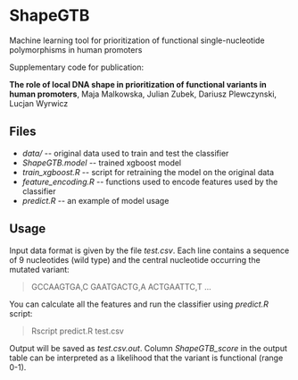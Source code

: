 # ShapeGTB
Machine learning tool for prioritization of functional single-nucleotide polymorphisms in human promoters

Supplementary code for publication:

**The role of local DNA shape in prioritization of functional variants in human promoters**, Maja Malkowska, Julian Zubek, Dariusz Plewczynski, Lucjan Wyrwicz

## Files

* *data/* -- original data used to train and test the classifier
* *ShapeGTB.model* -- trained xgboost model
* *train_xgboost.R* -- script for retraining the model on the original data
* *feature_encoding.R* -- functions used to encode features used by the classifier
* *predict.R* -- an example of model usage

## Usage

Input data format is given by the file *test.csv*. Each line contains a sequence of 9 nucleotides (wild type) and the central nucleotide occurring the mutated variant:

> GCCAAGTGA,C
> GAATGACTG,A
> ACTGAATTC,T
> ...

You can calculate all the features and run the classifier using *predict.R* script:

> Rscript predict.R test.csv

Output will be saved as *test.csv.out*. Column *ShapeGTB_score* in the output table can be interpreted as a likelihood that the variant is functional (range 0-1).
